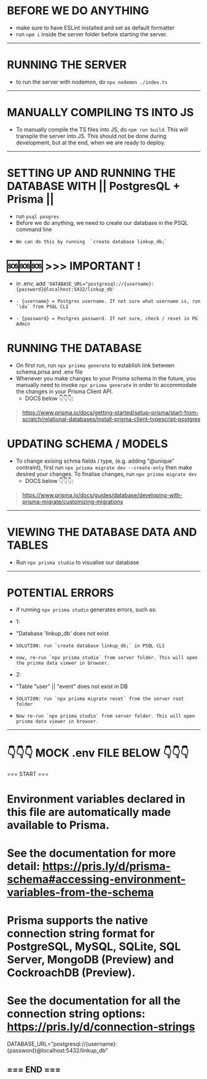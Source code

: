 # BEFORE WE DO ANYTHING

- make sure to have ESLint installed and set as default formatter
- run `npm i` inside the server folder before starting the server.

-----------------------------------------------------------------------------------------------------------------------
# RUNNING THE SERVER
- to run the server with nodemon, do `npx nodemon ./index.ts`

-----------------------------------------------------------------------------------------------------------------------
# MANUALLY COMPILING TS INTO JS
- To manually compile the TS files into JS, do `npm run build`. This will transpile the server into JS. This should not be done during development, but at the end, when we are ready to deploy.
-----------------------------------------------------------------------------------------------------------------------
# SETTING UP AND RUNNING THE DATABASE WITH  || PostgresQL + Prisma ||
- run `psql posgres`
- Before we do anything, we need to create our database in the PSQL command line
-     We can do this by running  `create database linkup_db;`
# 🆘🆘🆘 >>> IMPORTANT !
- in .env, add `'DATABASE_URL="postgresql://{username}:{password}@localhost:5432/linkup_db'`
-     - {username} = Postgres username. If not sure what username is, run `\du` from PSQL CLI
-     - {password} = Postgres password. If not sure, check / reset in PG Admin
# RUNNING THE DATABASE
- On first run, run `npx prisma generate` to establish link between schema.prisa and .env file
- Whenever you make changes to your Prisma schema in the future, you manually need to invoke `npx prisma generate` in order to accommodate the changes in your Prisma Client API.
  - DOCS below 👇👇👇:
>https://www.prisma.io/docs/getting-started/setup-prisma/start-from-scratch/relational-databases/install-prisma-client-typescript-postgres

# UPDATING SCHEMA / MODELS
- To change exising schma fields / type, (e.g. adding "@unique" contraint), first run `npx prisma migrate dev --create-only` then make desired your changes. To finalise changes, run `npx prisma migrate dev`
  - DOCS below 👇👇👇:
 > https://www.prisma.io/docs/guides/database/developing-with-prisma-migrate/customizing-migrations

-----------------------------------------------------------------------------------------------------------------------
# VIEWING THE DATABASE DATA AND TABLES
- Run `npx prisma studio` to visualise our database

-----------------------------------------------------------------------------------------------------------------------
# POTENTIAL ERRORS

- if running `npx prisma studio` generates errors, such as:

- 1:
-    "Database 'linkup_db' does not exist
-     SOLUTION: run `create database linkup_db;` in PSQL CLI
-     now, re-run `npx prisma studio` from server folder. This will open the prisma data viewer in browser.

- 2:
-    "Table "user" || "event" does not exist in DB
-     SOLUTION: run `npx prisma migrate reset` from the server root folder
-     Now re-run `npx prisma studio` from server folder. This will open prisma data viewer in browser.


-----------------------------------------------------------------------------------------------------------------------
# 👇👇👇 MOCK .env FILE BELOW 👇👇👇

=== START ===

# Environment variables declared in this file are automatically made available to Prisma.
# See the documentation for more detail: https://pris.ly/d/prisma-schema#accessing-environment-variables-from-the-schema

# Prisma supports the native connection string format for PostgreSQL, MySQL, SQLite, SQL Server, MongoDB (Preview) and CockroachDB (Preview).
# See the documentation for all the connection string options: https://pris.ly/d/connection-strings

DATABASE_URL="postgresql://{username}:{password}@localhost:5432/linkup_db"

=== END ===
-----------------------------------------------------------------------------------------------------------------------